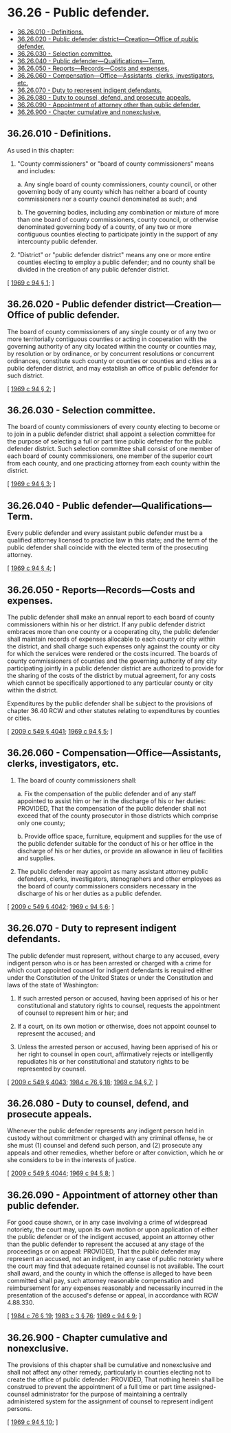 # 36.26 - Public defender.
* [36.26.010 - Definitions.](#3626010---definitions)
* [36.26.020 - Public defender district—Creation—Office of public defender.](#3626020---public-defender-districtcreationoffice-of-public-defender)
* [36.26.030 - Selection committee.](#3626030---selection-committee)
* [36.26.040 - Public defender—Qualifications—Term.](#3626040---public-defenderqualificationsterm)
* [36.26.050 - Reports—Records—Costs and expenses.](#3626050---reportsrecordscosts-and-expenses)
* [36.26.060 - Compensation—Office—Assistants, clerks, investigators, etc.](#3626060---compensationofficeassistants-clerks-investigators-etc)
* [36.26.070 - Duty to represent indigent defendants.](#3626070---duty-to-represent-indigent-defendants)
* [36.26.080 - Duty to counsel, defend, and prosecute appeals.](#3626080---duty-to-counsel-defend-and-prosecute-appeals)
* [36.26.090 - Appointment of attorney other than public defender.](#3626090---appointment-of-attorney-other-than-public-defender)
* [36.26.900 - Chapter cumulative and nonexclusive.](#3626900---chapter-cumulative-and-nonexclusive)
## 36.26.010 - Definitions.
As used in this chapter:

1. "County commissioners" or "board of county commissioners" means and includes:

    a.  Any single board of county commissioners, county council, or other governing body of any county which has neither a board of county commissioners nor a county council denominated as such; and

    b.  The governing bodies, including any combination or mixture of more than one board of county commissioners, county council, or otherwise denominated governing body of a county, of any two or more contiguous counties electing to participate jointly in the support of any intercounty public defender.

2. "District" or "public defender district" means any one or more entire counties electing to employ a public defender; and no county shall be divided in the creation of any public defender district.

\[ [1969 c 94 § 1](http://leg.wa.gov/CodeReviser/documents/sessionlaw/1969c94.pdf?cite=1969%20c%2094%20§%201); \]

## 36.26.020 - Public defender district—Creation—Office of public defender.
The board of county commissioners of any single county or of any two or more territorially contiguous counties or acting in cooperation with the governing authority of any city located within the county or counties may, by resolution or by ordinance, or by concurrent resolutions or concurrent ordinances, constitute such county or counties or counties and cities as a public defender district, and may establish an office of public defender for such district.

\[ [1969 c 94 § 2](http://leg.wa.gov/CodeReviser/documents/sessionlaw/1969c94.pdf?cite=1969%20c%2094%20§%202); \]

## 36.26.030 - Selection committee.
The board of county commissioners of every county electing to become or to join in a public defender district shall appoint a selection committee for the purpose of selecting a full or part time public defender for the public defender district. Such selection committee shall consist of one member of each board of county commissioners, one member of the superior court from each county, and one practicing attorney from each county within the district.

\[ [1969 c 94 § 3](http://leg.wa.gov/CodeReviser/documents/sessionlaw/1969c94.pdf?cite=1969%20c%2094%20§%203); \]

## 36.26.040 - Public defender—Qualifications—Term.
Every public defender and every assistant public defender must be a qualified attorney licensed to practice law in this state; and the term of the public defender shall coincide with the elected term of the prosecuting attorney.

\[ [1969 c 94 § 4](http://leg.wa.gov/CodeReviser/documents/sessionlaw/1969c94.pdf?cite=1969%20c%2094%20§%204); \]

## 36.26.050 - Reports—Records—Costs and expenses.
The public defender shall make an annual report to each board of county commissioners within his or her district. If any public defender district embraces more than one county or a cooperating city, the public defender shall maintain records of expenses allocable to each county or city within the district, and shall charge such expenses only against the county or city for which the services were rendered or the costs incurred. The boards of county commissioners of counties and the governing authority of any city participating jointly in a public defender district are authorized to provide for the sharing of the costs of the district by mutual agreement, for any costs which cannot be specifically apportioned to any particular county or city within the district.

Expenditures by the public defender shall be subject to the provisions of chapter 36.40 RCW and other statutes relating to expenditures by counties or cities.

\[ [2009 c 549 § 4041](http://lawfilesext.leg.wa.gov/biennium/2009-10/Pdf/Bills/Session%20Laws/Senate/5038.SL.pdf?cite=2009%20c%20549%20§%204041); [1969 c 94 § 5](http://leg.wa.gov/CodeReviser/documents/sessionlaw/1969c94.pdf?cite=1969%20c%2094%20§%205); \]

## 36.26.060 - Compensation—Office—Assistants, clerks, investigators, etc.
1. The board of county commissioners shall:

    a.  Fix the compensation of the public defender and of any staff appointed to assist him or her in the discharge of his or her duties: PROVIDED, That the compensation of the public defender shall not exceed that of the county prosecutor in those districts which comprise only one county;

    b.  Provide office space, furniture, equipment and supplies for the use of the public defender suitable for the conduct of his or her office in the discharge of his or her duties, or provide an allowance in lieu of facilities and supplies.

2. The public defender may appoint as many assistant attorney public defenders, clerks, investigators, stenographers and other employees as the board of county commissioners considers necessary in the discharge of his or her duties as a public defender.

\[ [2009 c 549 § 4042](http://lawfilesext.leg.wa.gov/biennium/2009-10/Pdf/Bills/Session%20Laws/Senate/5038.SL.pdf?cite=2009%20c%20549%20§%204042); [1969 c 94 § 6](http://leg.wa.gov/CodeReviser/documents/sessionlaw/1969c94.pdf?cite=1969%20c%2094%20§%206); \]

## 36.26.070 - Duty to represent indigent defendants.
The public defender must represent, without charge to any accused, every indigent person who is or has been arrested or charged with a crime for which court appointed counsel for indigent defendants is required either under the Constitution of the United States or under the Constitution and laws of the state of Washington:

1. If such arrested person or accused, having been apprised of his or her constitutional and statutory rights to counsel, requests the appointment of counsel to represent him or her; and

2. If a court, on its own motion or otherwise, does not appoint counsel to represent the accused; and

3. Unless the arrested person or accused, having been apprised of his or her right to counsel in open court, affirmatively rejects or intelligently repudiates his or her constitutional and statutory rights to be represented by counsel.

\[ [2009 c 549 § 4043](http://lawfilesext.leg.wa.gov/biennium/2009-10/Pdf/Bills/Session%20Laws/Senate/5038.SL.pdf?cite=2009%20c%20549%20§%204043); [1984 c 76 § 18](http://leg.wa.gov/CodeReviser/documents/sessionlaw/1984c76.pdf?cite=1984%20c%2076%20§%2018); [1969 c 94 § 7](http://leg.wa.gov/CodeReviser/documents/sessionlaw/1969c94.pdf?cite=1969%20c%2094%20§%207); \]

## 36.26.080 - Duty to counsel, defend, and prosecute appeals.
Whenever the public defender represents any indigent person held in custody without commitment or charged with any criminal offense, he or she must (1) counsel and defend such person, and (2) prosecute any appeals and other remedies, whether before or after conviction, which he or she considers to be in the interests of justice.

\[ [2009 c 549 § 4044](http://lawfilesext.leg.wa.gov/biennium/2009-10/Pdf/Bills/Session%20Laws/Senate/5038.SL.pdf?cite=2009%20c%20549%20§%204044); [1969 c 94 § 8](http://leg.wa.gov/CodeReviser/documents/sessionlaw/1969c94.pdf?cite=1969%20c%2094%20§%208); \]

## 36.26.090 - Appointment of attorney other than public defender.
For good cause shown, or in any case involving a crime of widespread notoriety, the court may, upon its own motion or upon application of either the public defender or of the indigent accused, appoint an attorney other than the public defender to represent the accused at any stage of the proceedings or on appeal: PROVIDED, That the public defender may represent an accused, not an indigent, in any case of public notoriety where the court may find that adequate retained counsel is not available. The court shall award, and the county in which the offense is alleged to have been committed shall pay, such attorney reasonable compensation and reimbursement for any expenses reasonably and necessarily incurred in the presentation of the accused's defense or appeal, in accordance with RCW 4.88.330.

\[ [1984 c 76 § 19](http://leg.wa.gov/CodeReviser/documents/sessionlaw/1984c76.pdf?cite=1984%20c%2076%20§%2019); [1983 c 3 § 76](http://leg.wa.gov/CodeReviser/documents/sessionlaw/1983c3.pdf?cite=1983%20c%203%20§%2076); [1969 c 94 § 9](http://leg.wa.gov/CodeReviser/documents/sessionlaw/1969c94.pdf?cite=1969%20c%2094%20§%209); \]

## 36.26.900 - Chapter cumulative and nonexclusive.
The provisions of this chapter shall be cumulative and nonexclusive and shall not affect any other remedy, particularly in counties electing not to create the office of public defender: PROVIDED, That nothing herein shall be construed to prevent the appointment of a full time or part time assigned-counsel administrator for the purpose of maintaining a centrally administered system for the assignment of counsel to represent indigent persons.

\[ [1969 c 94 § 10](http://leg.wa.gov/CodeReviser/documents/sessionlaw/1969c94.pdf?cite=1969%20c%2094%20§%2010); \]

